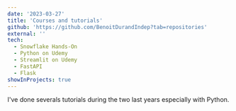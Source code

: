 ```yaml
---
date: '2023-03-27'
title: 'Courses and tutorials'
github: 'https://github.com/BenoitDurandIndep?tab=repositories'
external: ''
tech:
  - Snowflake Hands-On
  - Python on Udemy
  - Streamlit on Udemy
  - FastAPI
  - Flask
showInProjects: true
---
```


I've done severals tutorials during the two last years especially with Python.
